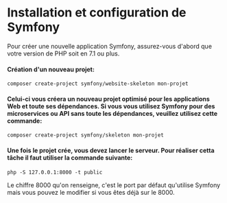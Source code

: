 # Installation et configuration de Symfony

Pour créer une nouvelle application Symfony, assurez-vous d'abord que votre version de PHP soit en 7.1 ou plus.

#### Création d'un nouveau projet:

` composer create-project symfony/website-skeleton mon-projet `

#### Celui-ci vous créera un nouveau projet optimisé pour les applications Web et toute ses dépendances. Si vous vous utilisez Symfony pour des microservices ou API sans toute les dépendances, veuillez utilisez cette commande:

` composer create-project symfony/skeleton mon-projet `

#### Une fois le projet crée, vous devez lancer le serveur. Pour réaliser cetta tâche il faut utiliser la commande suivante:

` php -S 127.0.0.1:8000 -t public `

Le chiffre 8000 qu'on renseigne, c'est le port par défaut qu'utilise Symfony mais vous pouvez le modifier si vous êtes déjà sur le 8000.